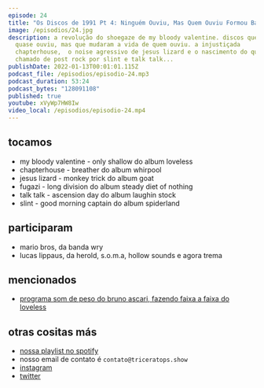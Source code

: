 ```yaml
---
episode: 24
title: "Os Discos de 1991 Pt 4: Ninguém Ouviu, Mas Quem Ouviu Formou Banda"
image: /episodios/24.jpg
description: a revolução do shoegaze de my bloody valentine. discos que ninguém
  quase ouviu, mas que mudaram a vida de quem ouviu. a injustiçada
  chapterhouse,  o noise agressivo de jesus lizard e o nascimento do que seria
  chamado de post rock por slint e talk talk...
publishDate: 2022-01-13T00:01:01.115Z
podcast_file: /episodios/episodio-24.mp3
podcast_duration: 53:24
podcast_bytes: "128091108"
published: true
youtube: xVyWp7HW8Iw
video_local: /episodios/episodio-24.mp4
---
```

## tocamos

* my bloody valentine - only shallow do album loveless
* chapterhouse - breather do album whirpool
* jesus lizard - monkey trick do album goat
* fugazi - long division do album steady diet of nothing
* talk talk - ascension day  do album laughin stock
* slint - good morning captain do album spiderland

## participaram

* mario bros, da banda wry
* lucas lippaus, da herold, s.o.m.a, hollow sounds e agora trema

## mencionados

* [programa som de peso do bruno ascari, fazendo faixa a faixa do loveless](https://www.youtube.com/watch?v=OwRHWRc_NqE)


## otras cositas más

* [nossa playlist no spotify](https://open.spotify.com/playlist/0UiztKuga6LmTAxWTsUQdw?si=fb96026bc1994d90)
* nosso email de contato é `contato@triceratops.show`
* [instagram](https://www.instagram.com/triceratops.show/)
* [twitter](https://twitter.com/TriceratopsShow/)
